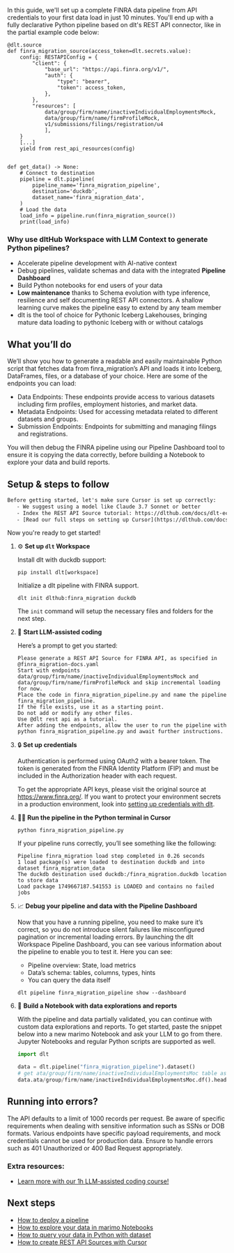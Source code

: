 In this guide, we'll set up a complete FINRA data pipeline from API credentials to your first data load in just 10 minutes. You'll end up with a fully declarative Python pipeline based on dlt's REST API connector, like in the partial example code below:

```python-outcome
@dlt.source
def finra_migration_source(access_token=dlt.secrets.value):
    config: RESTAPIConfig = {
        "client": {
            "base_url": "https://api.finra.org/v1/",
            "auth": {
                "type": "bearer",
                "token": access_token,
            },
        },
        "resources": [
            data/group/firm/name/inactiveIndividualEmploymentsMock,
            data/group/firm/name/firmProfileMock,
            v1/submissions/filings/registration/u4
            ],
    }
    [...]
    yield from rest_api_resources(config)


def get_data() -> None:
    # Connect to destination
    pipeline = dlt.pipeline(
        pipeline_name='finra_migration_pipeline',
        destination='duckdb',
        dataset_name='finra_migration_data', 
    )
    # Load the data
    load_info = pipeline.run(finra_migration_source())
    print(load_info) 
```

### Why use dltHub Workspace with LLM Context to generate Python pipelines?

- Accelerate pipeline development with AI-native context
- Debug pipelines, validate schemas and data with the integrated **Pipeline Dashboard**
- Build Python notebooks for end users of your data
- **Low maintenance** thanks to Schema evolution with type inference, resilience and self documenting REST API connectors. A shallow learning curve makes the pipeline easy to extend by any team member
- dlt is the tool of choice for Pythonic Iceberg Lakehouses, bringing mature data loading to pythonic Iceberg with or without catalogs

## What you’ll do

We’ll show you how to generate a readable and easily maintainable Python script that fetches data from finra_migration’s API and loads it into Iceberg, DataFrames, files, or a database of your choice. Here are some of the endpoints you can load:

- Data Endpoints: These endpoints provide access to various datasets including firm profiles, employment histories, and market data.
- Metadata Endpoints: Used for accessing metadata related to different datasets and groups.
- Submission Endpoints: Endpoints for submitting and managing filings and registrations.

You will then debug the FINRA pipeline using our Pipeline Dashboard tool to ensure it is copying the data correctly, before building a Notebook to explore your data and build reports.

## Setup & steps to follow

```default
Before getting started, let's make sure Cursor is set up correctly:
   - We suggest using a model like Claude 3.7 Sonnet or better
   - Index the REST API Source tutorial: https://dlthub.com/docs/dlt-ecosystem/verified-sources/rest_api/ and add it to context as **@dlt rest api**
   - [Read our full steps on setting up Cursor](https://dlthub.com/docs/dlt-ecosystem/llm-tooling/cursor-restapi#23-configuring-cursor-with-documentation)
```

Now you're ready to get started!

1. ⚙️ **Set up `dlt` Workspace**
    
    Install dlt with duckdb support:
    ```shell
    pip install dlt[workspace]
    ```

    Initialize a dlt pipeline with FINRA support.
    ```shell
    dlt init dlthub:finra_migration duckdb
    ```

    The `init` command will setup the necessary files and folders for the next step.
    
2. 🤠 **Start LLM-assisted coding**
    
    Here’s a prompt to get you started:
    
    ```prompt
    Please generate a REST API Source for FINRA API, as specified in @finra_migration-docs.yaml 
    Start with endpoints data/group/firm/name/inactiveIndividualEmploymentsMock and data/group/firm/name/firmProfileMock and skip incremental loading for now. 
    Place the code in finra_migration_pipeline.py and name the pipeline finra_migration_pipeline. 
    If the file exists, use it as a starting point. 
    Do not add or modify any other files. 
    Use @dlt rest api as a tutorial. 
    After adding the endpoints, allow the user to run the pipeline with python finra_migration_pipeline.py and await further instructions.
    ```

    
3. 🔒 **Set up credentials** 
    
    Authentication is performed using OAuth2 with a bearer token. The token is generated from the FINRA Identity Platform (FIP) and must be included in the Authorization header with each request.
    
    To get the appropriate API keys, please visit the original source at https://www.finra.org/.
    If you want to protect your environment secrets in a production environment, look into [setting up credentials with dlt](https://dlthub.com/docs/walkthroughs/add_credentials).
    
4. 🏃‍♀️ **Run the pipeline in the Python terminal in Cursor**
    
    ```shell
    python finra_migration_pipeline.py
    ```
    
    If your pipeline runs correctly, you’ll see something like the following:
    
    ```shell
    Pipeline finra_migration load step completed in 0.26 seconds
    1 load package(s) were loaded to destination duckdb and into dataset finra_migration_data
    The duckdb destination used duckdb:/finra_migration.duckdb location to store data
    Load package 1749667187.541553 is LOADED and contains no failed jobs
    ```
    
5. 📈 **Debug your pipeline and data with the Pipeline Dashboard**

    Now that you have a running pipeline, you need to make sure it’s correct, so you do not introduce silent failures like misconfigured pagination or incremental loading errors. By launching the dlt Workspace Pipeline Dashboard, you can see various information about the pipeline to enable you to test it. Here you can see:
    - Pipeline overview: State, load metrics
    - Data’s schema: tables, columns, types, hints
    - You can query the data itself
    
    ```shell
    dlt pipeline finra_migration_pipeline show --dashboard
    ```
    
6. 🐍 **Build a Notebook with data explorations and reports**

    With the pipeline and data partially validated, you can continue with custom data explorations and reports. To get started, paste the snippet below into a new marimo Notebook and ask your LLM to go from there. Jupyter Notebooks and regular Python scripts are supported as well.

    
    ```python
    import dlt

   data = dlt.pipeline("finra_migration_pipeline").dataset()
   # get ata/group/firm/name/inactiveIndividualEmploymentsMoc table as Pandas frame
   data.ata/group/firm/name/inactiveIndividualEmploymentsMoc.df().head()
    ```

## Running into errors?

The API defaults to a limit of 1000 records per request. Be aware of specific requirements when dealing with sensitive information such as SSNs or DOB formats. Various endpoints have specific payload requirements, and mock credentials cannot be used for production data. Ensure to handle errors such as 401 Unauthorized or 400 Bad Request appropriately.

### Extra resources:

- [Learn more with our 1h LLM-assisted coding course!](https://www.youtube.com/watch?v=GGid70rnJuM)

## Next steps

- [How to deploy a pipeline](https://dlthub.com/docs/walkthroughs/deploy-a-pipeline)
- [How to explore your data in marimo Notebooks](https://dlthub.com/docs/general-usage/dataset-access/marimo)
- [How to query your data in Python with dataset](https://dlthub.com/docs/general-usage/dataset-access/dataset)
- [How to create REST API Sources with Cursor](https://dlthub.com/docs/dlt-ecosystem/llm-tooling/cursor-restapi)